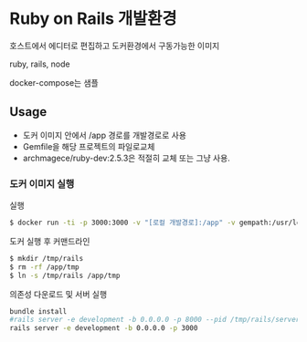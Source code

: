 # Ruby on Rails 개발환경

호스트에서 에디터로 편집하고 도커환경에서 구동가능한 이미지

ruby, rails, node

docker-compose는 샘플

## Usage

* 도커 이미지 안에서 /app 경로를 개발경로로 사용
* Gemfile을 해당 프로젝트의 파일로교체
* archmagece/ruby-dev:2.5.3은 적절히 교체 또는 그냥 사용.

### 도커 이미지 실행

실행
```bash
$ docker run -ti -p 3000:3000 -v "[로컬 개발경로]:/app" -v gempath:/usr/local/bundle --link mysql:mysql archmagece/ruby-dev:2.5.3 bash
```

도커 실행 후 커맨드라인
```bash
$ mkdir /tmp/rails
$ rm -rf /app/tmp
$ ln -s /tmp/rails /app/tmp
```

의존성 다운로드 및 서버 실행
```bash
bundle install
#rails server -e development -b 0.0.0.0 -p 8000 --pid /tmp/rails/server.pid
rails server -e development -b 0.0.0.0 -p 3000
```
